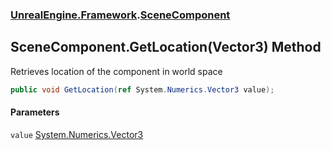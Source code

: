 ### [UnrealEngine.Framework](UnrealEngine_Framework.md 'UnrealEngine.Framework').[SceneComponent](SceneComponent.md 'UnrealEngine.Framework.SceneComponent')
## SceneComponent.GetLocation(Vector3) Method
Retrieves location of the component in world space  
```csharp
public void GetLocation(ref System.Numerics.Vector3 value);
```
#### Parameters
<a name='UnrealEngine_Framework_SceneComponent_GetLocation(System_Numerics_Vector3)_value'></a>
`value` [System.Numerics.Vector3](https://docs.microsoft.com/en-us/dotnet/api/System.Numerics.Vector3 'System.Numerics.Vector3')  
  
